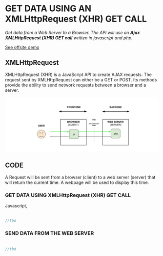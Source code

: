 # GET DATA USING AN XMLHttpRequest (XHR) GET CALL

_Get data from a Web Server to a Browser.
The API will use an **Ajax XMLHttpRequest (XHR) GET call**
written in javascript and php._
  
[See offsite demo](http://www.jeffdecola.com/my-frontend-and-backend-api-examples/index.php?page=ajax-XHR-calls-browser-to-web-server)

## XMLHttpRequest

XMLHttpRequest (XHR) is a JavaScript API to create AJAX requests.
The request sent by XMLHttpRequest can either be a GET or POST.
Its methods provide the ability to send network requests between a
browser and a server.

![IMAGE - ajax-XHR-calls-browser-to-web-server - IMAGE](../../../docs/pics/ajax-XHR-calls-browser-to-web-server.jpg)

## CODE

A Request will be
sent from a browser (client)
to a web server (server)
that will return the current time.
A webpage will be used to
display this time.

### GET DATA USING XMLHttpRequest (XHR) GET CALL

Javascript,

```js

//tbd

```

### SEND DATA FROM THE WEB SERVER

```php

//tbd

```
